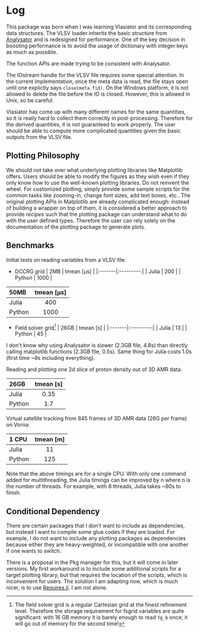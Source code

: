 # Log

This package was born when I was learning Vlasiator and its corresponding data structures.
The VLSV loader inherits the basic structure from [Analysator](https://github.com/fmihpc/analysator) and is redesigned for performance.
One of the key decision in boosting performance is to avoid the usage of dictionary with integer keys as much as possible.

The function APIs are made trying to be consistent with Analysator.

The IOstream handle for the VLSV file requires some special attention.
In the current implementation, once the meta data is read, the file stays open until one explictly says `close(meta.fid)`.
On the Windows platform, it is not allowed to delete the file before the IO is closed.
However, this is allowed in Unix, so be careful.

Vlasiator has come up with many different names for the same quantities, so it is really hard to collect them correctly in post-processing. Therefore for the derived quantities, it is not guaranteed to work properly. The user should be able to compute more complicated quantities given the basic outputs from the VLSV file.

## Plotting Philosophy

We should not take over what underlying plotting libraries like Matplotlib offers.
Users should be able to modify the figures as they wish even if they only know how to use the well-known plotting libraries.
Do not reinvent the wheel. For customized plotting, simply provide some sample scripts for the common tasks like zooming-in, change font sizes, add text boxes, etc..
The original plotting APIs in Matplotlib are already complicated enough: instead of building a wrapper on top of them, it is considered a better approach to provide *recipes* such that the plotting package can understand what to do with the user defined types. Therefore the user can rely solely on the documentation of the plotting package to generate plots.

## Benchmarks

Initial tests on reading variables from a VLSV file: 

* DCCRG grid
| 2MB   | tmean [μs] |
|:-------|:---------:|
| Julia  | 200    |
| Python | 1000   |

| 50MB   | tmean [μs] |
|:-------|:---------:|
| Julia  | 400    |
| Python | 1000   |

* Field solver grid[^1]
| 26GB   | tmean [s] |
|:-------|:---------:|
| Julia  | 13   |
| Python | 45   |

[^1]: The field solver grid is a regular Cartesian grid at the finest refinement level. Therefore the storage requirement for fsgrid variables are quite significant: with 16 GB memory it is barely enough to read `fg_b` once; it will go out of memory for the second time!

I don't know why using Analysator is slower (2.3GB file, 4.8s) than directly calling matplotlib functions (2.3GB file, 0.5s).
Same thing for Julia costs 1.0s (first time ~8s including everything).

Reading and plotting one 2d slice of proton density out of 3D AMR data:

| 26GB   | tmean [s] |
|:-------|:---------:|
| Julia  | 0.35  |
| Python | 1.7   |

Virtual satellite tracking from 845 frames of 3D AMR data (26G per frame) on Vorna:

| 1 CPU   | tmean [m] |
|:-------|:---------:|
| Julia  | 11    |
| Python | 125   |

Note that the above timings are for a single CPU. With only one command added for multithreading, the Julia timings can be improved by n where n is the number of threads. For example, with 8 threads, Julia takes ~80s to finish.

## Conditional Dependency

There are certain packages that I don't want to include as dependencies, but instead I want to compile some glue codes if they are loaded. For example, I do not want to include any plotting packages as dependencies because either they are heavy-weighted, or incompatible with one another if one wants to switch.

There is a proposal in the Pkg manager for this, but it will come in later versions.
My first workaround is to include some additional scripts for a target plotting library, but that requires the location of the scripts, which is inconvenient for users.
The solution I am adapting now, which is much nicer, is to use [Requires.jl](https://github.com/JuliaPackaging/Requires.jl).
I am not alone.